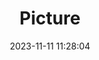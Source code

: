 ---
weight: 1
images:
- /images/edited/197.jpeg
title: Picture
date: 2023-11-11 11:28:04
tags: [luminarneo,work,ilce7m3,bicycle,vehicles,person,people]
---